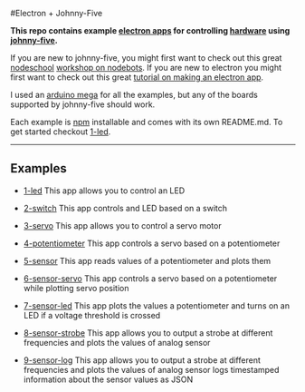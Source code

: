 #Electron + Johnny-Five

**This repo contains example [electron apps](http://electron.atom.io/) for controlling [hardware](http://johnny-five.io/platform-support/) using [johnny-five](http://johnny-five.io/).**

If you are new to johnny-five, you might first want to check out this great [nodeschool](http://nodeschool.io/) [workshop on nodebots](https://github.com/tableflip/nodebot-workshop). If you are new to electron you might first want to check out this great [tutorial on making an electron app](https://medium.com/developers-writing/building-a-desktop-application-with-electron-204203eeb658).

I used an [arduino mega](https://www.arduino.cc/en/Main/ArduinoBoardMega2560) for all the examples, but any of the boards supported by johnny-five should work.

Each example is [npm](https://www.npmjs.com/) installable and comes with its own README.md. To get started checkout [1-led](https://github.com/sofroniewn/electron-johnny-five-examples/tree/master/1-led).

---

## Examples
- [1-led](https://github.com/sofroniewn/electron-johnny-five-examples/tree/master/1-led)
This app allows you to control an LED

- [2-switch](https://github.com/sofroniewn/electron-johnny-five-examples/tree/master/2-switch)
This app controls and LED based on a switch

- [3-servo](https://github.com/sofroniewn/electron-johnny-five-examples/tree/master/3-servo)
This app allows you to control a servo motor

- [4-potentiometer](https://github.com/sofroniewn/electron-johnny-five-examples/tree/master/4-potentiometer)
This app controls a servo based on a potentiometer

- [5-sensor](https://github.com/sofroniewn/electron-johnny-five-examples/tree/master/5-sensor)
This app reads values of a potentiometer and plots them

- [6-sensor-servo](https://github.com/sofroniewn/electron-johnny-five-examples/tree/master/6-sensor-servo)
This app controls a servo based on a potentiometer while plotting servo position


- [7-sensor-led](https://github.com/sofroniewn/electron-johnny-five-examples/tree/master/7-sensor-led) This app plots the values a potentiometer and turns on an LED if a voltage threshold is crossed

- [8-sensor-strobe](https://github.com/sofroniewn/electron-johnny-five-examples/tree/master/8-sensor-strobe) This app allows you to output a strobe at different frequencies and plots the values of analog sensor


- [9-sensor-log](https://github.com/sofroniewn/electron-johnny-five-examples/tree/master/9-sensor-log) This app allows you to output a strobe at different frequencies and plots the values of analog sensor logs timestamped information about the sensor values as JSON